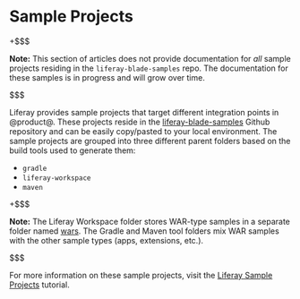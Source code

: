 # Sample Projects [](id=sample-modules)

+$$$

**Note:** This section of articles does not provide documentation for *all*
sample projects residing in the `liferay-blade-samples` repo. The documentation
for these samples is in progress and will grow over time.

$$$

Liferay provides sample projects that target different integration points in
@product@. These projects reside in the
[liferay-blade-samples](https://github.com/liferay/liferay-blade-samples)
Github repository and can be easily copy/pasted to your local environment. The
sample projects are grouped into three different parent folders based on the
build tools used to generate them:

- `gradle`
- `liferay-workspace`
- `maven`

+$$$

**Note:** The Liferay Workspace folder stores WAR-type samples in a separate
folder named
[wars](https://github.com/liferay/liferay-blade-samples/tree/7.0/liferay-workspace/wars).
The Gradle and Maven tool folders mix WAR samples with the other sample types
(apps, extensions, etc.).

$$$

For more information on these sample projects, visit the 
[Liferay Sample Projects](/develop/tutorials/-/knowledge_base/7-0/liferay-sample-modules)
tutorial.
